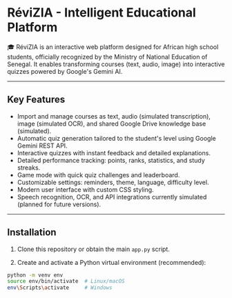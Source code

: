 # RéviZIA - Intelligent Educational Platform

🎓 RéviZIA is an interactive web platform designed for African high school students, officially recognized by the Ministry of National Education of Senegal. It enables transforming courses (text, audio, image) into interactive quizzes powered by Google's Gemini AI.

---

## Key Features

- Import and manage courses as text, audio (simulated transcription), image (simulated OCR), and shared Google Drive knowledge base (simulated).
- Automatic quiz generation tailored to the student's level using Google Gemini REST API.
- Interactive quizzes with instant feedback and detailed explanations.
- Detailed performance tracking: points, ranks, statistics, and study streaks.
- Game mode with quick quiz challenges and leaderboard.
- Customizable settings: reminders, theme, language, difficulty level.
- Modern user interface with custom CSS styling.
- Speech recognition, OCR, and API integrations currently simulated (planned for future versions).

---

## Installation

1. Clone this repository or obtain the main `app.py` script.

2. Create and activate a Python virtual environment (recommended):

```bash
python -m venv env
source env/bin/activate  # Linux/macOS
env\Scripts\activate     # Windows
